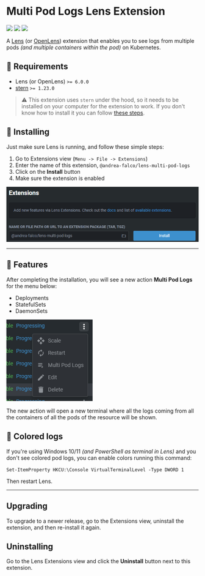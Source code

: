 # Multi Pod Logs Lens Extension

<img src="https://img.shields.io/github/license/andrea-falco/lens-multi-pod-logs" /> <img src="https://img.shields.io/npm/dw/%40andrea-falco%2Flens-multi-pod-logs" /> <img src="https://img.shields.io/npm/dt/%40andrea-falco%2Flens-multi-pod-logs" />

A [Lens](https://k8slens.dev) (or [OpenLens](https://github.com/lensapp/lens)) extension that enables you to see logs from multiple pods *(and multiple containers within the pod)* on Kubernetes.

## 🚧 Requirements
- Lens (or OpenLens) `>= 6.0.0`
- [stern](https://github.com/stern/stern/releases) `>= 1.23.0`
> ⚠️ This extension uses `stern` under the hood, so it needs to be installed on your computer for the extension to work.
> If you don't know how to install it you can follow [these steps](STERN.md).

## 🧰 Installing
Just make sure Lens is running, and follow these simple steps:

 1. Go to Extensions view (`Menu -> File -> Extensions`)
 2. Enter the name of this extension, `@andrea-falco/lens-multi-pod-logs`
 3. Click on the **Install** button
 4. Make sure the extension is enabled

![install-by-name](img/install.png)

---

## 🚀 Features
After completing the installation, you will see a new action **Multi Pod Logs** for the menu below:
- Deployments
- StatefulSets
- DaemonSets

![install-by-name](img/deployment-menu.png)

The new action will open a new terminal where all the logs coming from all the containers of all the pods of the resource will be shown.

## 🎨 Colored logs
If you're using Windows 10/11 *(and PowerShell as terminal in Lens)* and you don't see colored pod logs, you can enable colors running this command:

```
Set-ItemProperty HKCU:\Console VirtualTerminalLevel -Type DWORD 1
```

Then restart Lens.

---

## Upgrading
To upgrade to a newer release, go to the Extensions view, uninstall the extension, and then re-install it again.

## Uninstalling
Go to the Lens Extensions view and click the **Uninstall** button next to this extension.
